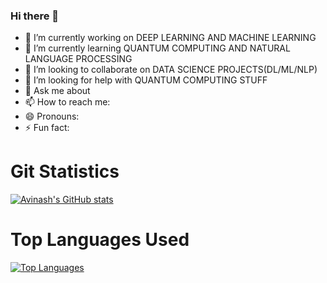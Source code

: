 ### Hi there 👋

- 🔭 I’m currently working on DEEP LEARNING  AND MACHINE LEARNING
- 🌱 I’m currently learning QUANTUM COMPUTING AND NATURAL LANGUAGE PROCESSING
- 👯 I’m looking to collaborate on DATA SCIENCE PROJECTS(DL/ML/NLP)
- 🤔 I’m looking for help with QUANTUM COMPUTING STUFF
- 💬 Ask me about 
- 📫 How to reach me: 
- 😄 Pronouns: 
- ⚡ Fun fact: 



# Git Statistics

[![Avinash's GitHub stats](https://github-readme-stats.vercel.app/api?username=AVI18794&count_private=true&show_icons=true&theme=dark)](https://github.com/AVI18794/github-readme-stats)


# Top Languages Used
[![Top Languages](https://github-readme-stats.vercel.app/api/top-langs/?username=AVI18794)](https://github.com/AVI18794/github-readme-stats)
